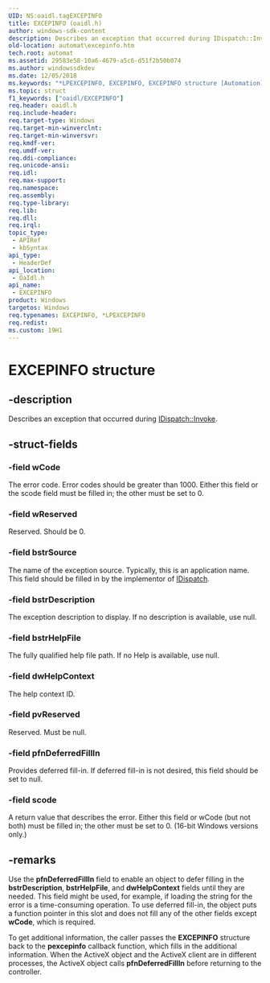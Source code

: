 ```yaml
---
UID: NS:oaidl.tagEXCEPINFO
title: EXCEPINFO (oaidl.h)
author: windows-sdk-content
description: Describes an exception that occurred during IDispatch::Invoke.
old-location: automat\excepinfo.htm
tech.root: automat
ms.assetid: 29583e58-10a6-4679-a5c6-d51f2b50b074
ms.author: windowssdkdev
ms.date: 12/05/2018
ms.keywords: "*LPEXCEPINFO, EXCEPINFO, EXCEPINFO structure [Automation], LPEXCEPINFO, LPEXCEPINFO structure pointer [Automation], _oa96_EXCEPINFO, automat.excepinfo, oaidl/EXCEPINFO, oaidl/LPEXCEPINFO"
ms.topic: struct
f1_keywords: ["oaidl/EXCEPINFO"]
req.header: oaidl.h
req.include-header: 
req.target-type: Windows
req.target-min-winverclnt: 
req.target-min-winversvr: 
req.kmdf-ver: 
req.umdf-ver: 
req.ddi-compliance: 
req.unicode-ansi: 
req.idl: 
req.max-support: 
req.namespace: 
req.assembly: 
req.type-library: 
req.lib: 
req.dll: 
req.irql: 
topic_type:
 - APIRef
 - kbSyntax
api_type:
 - HeaderDef
api_location:
 - OaIdl.h
api_name:
 - EXCEPINFO
product: Windows
targetos: Windows
req.typenames: EXCEPINFO, *LPEXCEPINFO
req.redist: 
ms.custom: 19H1
---
```


# EXCEPINFO structure


## -description


Describes an exception that occurred during <a href="https://docs.microsoft.com/previous-versions/windows/desktop/api/oaidl/nf-oaidl-idispatch-invoke">IDispatch::Invoke</a>.


## -struct-fields




### -field wCode

The error code. Error codes should be greater than 1000. Either this field or the scode field must be filled in; the other must be set to 0.


### -field wReserved

Reserved. Should be 0.


### -field bstrSource

The name of the exception source. Typically, this is an application name. This field should be filled in by the implementor of <a href="https://docs.microsoft.com/previous-versions/windows/desktop/api/oaidl/nn-oaidl-idispatch">IDispatch</a>.


### -field bstrDescription

The exception description to display. If no description is available, use null.


### -field bstrHelpFile

The fully qualified help file path. If no Help is available, use null.


### -field dwHelpContext

The help context ID.


### -field pvReserved

Reserved. Must be null.


### -field pfnDeferredFillIn

Provides deferred fill-in. If deferred fill-in is not desired, this field should be set to null.



### -field scode

A return value that describes the error. Either this field or wCode (but not both) must be filled in; the other must be set to 0. (16-bit Windows versions only.)



## -remarks



Use the <b>pfnDeferredFillIn</b> field to enable an object to defer filling in the <b>bstrDescription</b>, <b>bstrHelpFile</b>, and <b>dwHelpContext</b> fields until they are needed. This field might be used, for example, if loading the string for the error is a time-consuming operation. To use deferred fill-in, the object puts a function pointer in this slot and does not fill any of the other fields except <b>wCode</b>, which is required.

To get additional information, the caller passes the <b>EXCEPINFO</b> structure back to the <b>pexcepinfo</b> callback function, which fills in the additional information. When the ActiveX object and the ActiveX client are in different processes, the ActiveX object calls <b>pfnDeferredFillIn</b> before returning to the controller.




